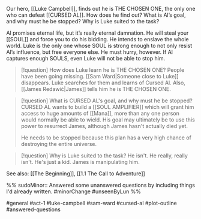 Our hero, [[Luke Campbell]], finds out he is THE CHOSEN ONE, the only one who can defeat [[CURSED AL]]. How does he find out? What is Al’s goal, and why must he be stopped? Why is Luke suited to the task?

Al promises eternal life, but it’s really eternal damnation. He will steal your [[SOUL]] and force you to do his bidding. He intends to enslave the whole world. Luke is the only one whose SOUL is strong enough to not only resist Al’s influence, but free everyone else. He must hurry, however. If Al captures enough SOULS, even Luke will not be able to stop him.

>[!question] How does Luke learn he is THE CHOSEN ONE?
>People have been going missing. [[Sam Ward|Someone close to Luke]] disappears. Luke searches for them and learns of Cursed Al. Also, [[James Redawić|James]] tells him he is THE CHOSEN ONE.

>[!question] What is CURSED AL's goal, and why must he be stopped?
>CURSED AL wants to build a [[SOUL AMPLIFIER]] which will grant him access to huge amounts of [[Mana]], more than any one person would normally be able to wield. His goal may ultimately be to use this power to resurrect James, although James hasn't actually died yet.
>
>He needs to be stopped because this plan has a very high chance of destroying the entire universe.

>[!question] Why is Luke suited to the task?
>He isn't. He really, really isn't. He's just a kid. James is manipulating him.

See also: [[The Beginning]], [[1.1 The Call to Adventure]]

%%
sudoMinor:: Answered some unanswered questions by including things I'd already written.
#minorChange #unseenByLun 
%%

#general #act-1 #luke-campbell #sam-ward #cursed-al #plot-outline #answered-questions 
